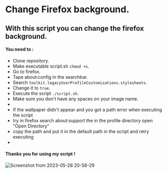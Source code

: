 # Change Firefox background.
## With this script you can change the firefox background.

#### You need to :

* Clone repository.
* Make executable script.sh `chmod +x`.
* Go to firefox.
* Tape about:config in the searchbar.
* Search `toolkit.legacyUserProfileCustomizations.stylesheets`.
* Change it to `true`.
* Execute the script `./script.sh`.
* Make sure you don't have any spaces on your image name.
* 
* If the wallpaper didn't appear and you got a path error when executing the script
* try in firefox search about:support the in the profile directory open "Open Directory"
* copy the path and put it in the default path in the script and retry executing 
*
#### Thanks you for using my script !
![Screenshot from 2023-05-28 20-58-29](https://github.com/AsteroidusTv/Firefox-background/assets/113026499/0cee4735-bad8-4b8e-888e-998af83814e5)
